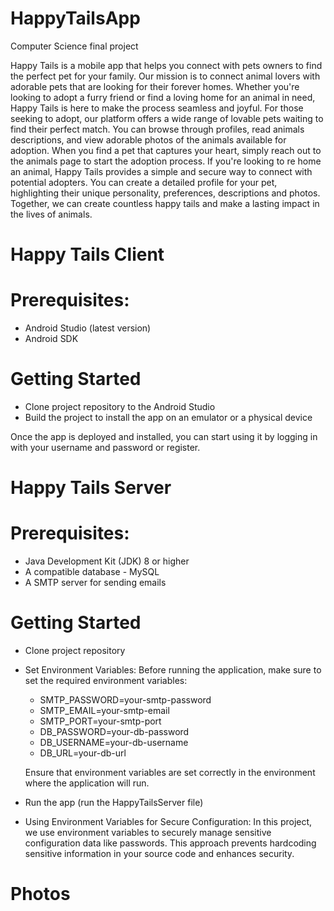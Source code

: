 # HappyTailsApp
Computer Science final project

Happy Tails is a mobile app that helps you connect with pets owners to find the perfect pet for your family. Our mission is to connect animal lovers with adorable pets that are looking for their forever homes. Whether you're looking to adopt a furry friend or find a loving home for an animal in need, Happy Tails is here to make the process seamless and joyful. For those seeking to adopt, our platform offers a wide range of lovable pets waiting to find their perfect match. You can browse through profiles, read animals descriptions, and view adorable photos of the animals available for adoption. When you find a pet that captures your heart, simply reach out to the animals page to start the adoption process. If you're looking to re home an animal, Happy Tails provides a simple and secure way to connect with potential adopters. You can create a detailed profile for your pet, highlighting their unique personality, preferences, descriptions and photos.
Together, we can create countless happy tails and make a lasting impact in the lives of animals.

# Happy Tails Client

# Prerequisites: 
- Android Studio (latest version)
- Android SDK

# Getting Started
- Clone project repository to the Android Studio
- Build the project to install the app on an emulator or a physical device
  
Once the app is deployed and installed, you can start using it by logging in with your username and password or register.

# Happy Tails Server

# Prerequisites:
- Java Development Kit (JDK) 8 or higher
- A compatible database - MySQL
- A SMTP server for sending emails

# Getting Started
- Clone project repository 
- Set Environment Variables: Before running the application, make sure to set the required environment variables:
   - SMTP_PASSWORD=your-smtp-password
   - SMTP_EMAIL=your-smtp-email
   - SMTP_PORT=your-smtp-port
   - DB_PASSWORD=your-db-password
   - DB_USERNAME=your-db-username
   - DB_URL=your-db-url

  Ensure that environment variables are set correctly in the environment where the application will run.
- Run the app (run the HappyTailsServer file)

- Using Environment Variables for Secure Configuration: 
In this project, we use environment variables to securely manage sensitive configuration data like passwords.
This approach prevents hardcoding sensitive information in your source code and enhances security.

# Photos
